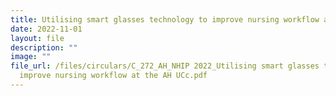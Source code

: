 ```yaml
---
title: Utilising smart glasses technology to improve nursing workflow at the AH UCC
date: 2022-11-01
layout: file
description: ""
image: ""
file_url: /files/circulars/C_272_AH_NHIP 2022_Utilising smart glasses technology to
  improve nursing workflow at the AH UCc.pdf
---
```

